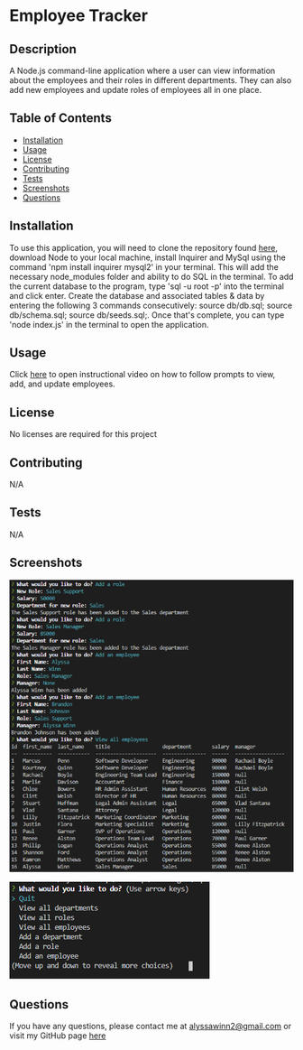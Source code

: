 # Employee Tracker

## Description
A Node.js command-line application where a user can view information about the employees and their roles in different departments. They can also add new employees and update roles of employees all in one place.

## Table of Contents
  * [Installation](#installation)
  * [Usage](#usage)
  * [License](#license)
  * [Contributing](#contributing)
  * [Tests](#tests)
  * [Screenshots](#screenshots)
  * [Questions](#questions)

  ## Installation
  To use this application, you will need to clone the repository found [here](https://github.com/alyssawinn/employee-tracker), download Node to your local machine, install Inquirer and MySql using the command 'npm install inquirer mysql2' in your terminal. This will add the necessary node_modules folder and ability to do SQL in the terminal. To add the current database to the program, type 'sql -u root -p' into the terminal and click enter. Create the database and associated tables & data by entering the following 3 commands consecutively: source db/db.sql; source db/schema.sql; source db/seeds.sql;. Once that's complete, you can type 'node index.js' in the terminal to open the application.

  ## Usage
  Click [here](https://drive.google.com/file/d/1uywYy0GA8zNbmcsgDZOdFe12zauOCBZk/view) to open instructional video on how to follow prompts to view, add, and update employees.
  
  ## License
  No licenses are required for this project

  ## Contributing
  N/A

  ## Tests
  N/A

  ## Screenshots
  ![Starter Prompt](./assets/screenshot1.PNG)


  ![Data Sample](./assets/screenshot.PNG)


  ## Questions
  If you have any questions, please contact me at [alyssawinn2@gmail.com](mailto:alyssawinn2@gmail.com) or visit my GitHub page [here](https://github.com/alyssawinn/)